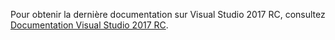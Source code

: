 Pour obtenir la dernière documentation sur Visual Studio 2017 RC, consultez [Documentation Visual Studio 2017 RC](http://docs.microsoft.com/visualstudio).
